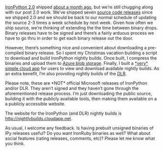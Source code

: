 [IronPython
2.0](http://www.codeplex.com/IronPython/Release/ProjectReleases.aspx?ReleaseId=8365)
shipped [about a month
ago](http://devhawk.net/2008/12/10/ipy-rtw-ftw/), but we’re still
chugging along with our post 2.0 work. We’ve shipped seven [source code
releases](http://www.codeplex.com/IronPython/SourceControl/ListDownloadableCommits.aspx)
since we shipped 2.0 and we should be back to our normal schedule of
updating the source 2-3 times a week schedule by next week. Given how
often we ship source, we’re thinking of extending the the time between
binary drops. Binary releases have to be signed and there’s a fairly
arduous process we have to go thru in order to get each binary release
out the door.

However, there’s something nice and convenient about downloading a
pre-compiled binary release. So I spent my Christmas vacation building a
script to download and build IronPython nightly builds. Once built, I
compress the binaries and upload them to [Azure blob
storage](http://msdn.microsoft.com/en-us/library/dd135733.aspx).
Finally, I built a [\*very\* simple cloud
app](http://nightlybuilds.cloudapp.net/) for users to view and download
available nightly builds. As an extra benefit, I’m also providing
nightly builds of the [DLR](http://codeplex.com/dlr).

Please note, these are \*NOT\* official Microsoft releases of IronPython
and/or DLR. They aren’t signed and they haven’t gone through the
aforementioned release process. I’m just downloading the public source,
building it with the publicly available tools, then making them
available on a a publicly accessible website.

The website for the IronPython (and DLR) nightly builds is
<http://nightlybuilds.cloudapp.net>.

As usual, I welcome any feedback. Is having prebuilt unsigned binaries
of IPy releases useful? Do you want IronRuby binaries as well? What
about social features (rating releases, comments, etc)? Please let me
know what you think.
